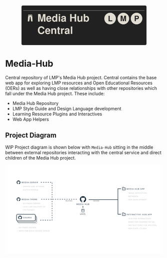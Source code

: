 <p align='center'><img width='400' src="lmp-central.svg"/><br/></p>

# Media-Hub
Central repository of LMP's Media Hub project. Central contains the base web app for exploring LMP resources and Open Educational Resources (OERs) as well as having close relationships with other repositories which fall under the Media Hub project. These include:

- Media Hub Repository
- LMP Style Guide and Design Language development
- Learning Resource Plugins and Interactives
- Web App Helpers

## Project Diagram

WIP Project diagram is shown below with `Media-Hub` sitting in the middle between external repositories interacting with the central service and direct children of the Media Hub project.

<p align='center'><img src="media-hub-map.svg"/><br/></p>
